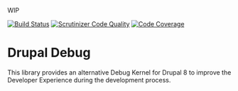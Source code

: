 WIP

[![Build Status](https://travis-ci.org/ekino/drupal-debug.svg?branch=master)](https://travis-ci.org/ekino/drupal-debug)
[![Scrutinizer Code Quality](https://scrutinizer-ci.com/g/ekino/drupal-debug/badges/quality-score.png?b=master)](https://scrutinizer-ci.com/g/ekino/drupal-debug/?branch=master)
[![Code Coverage](https://scrutinizer-ci.com/g/ekino/drupal-debug/badges/coverage.png?b=master)](https://scrutinizer-ci.com/g/ekino/drupal-debug/?branch=master)

# Drupal Debug

This library provides an alternative Debug Kernel for Drupal 8 to improve the Developer Experience during the development process.
